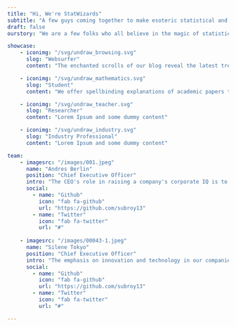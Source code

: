 ```yaml
---
title: "Hi, We're StatWizards"
subtitle: "A few guys coming together to make esoteric statistical and related topics open-sourced to everybody!"
draft: false
ourstory: "We are a few folks who all believe in the magic of statistics and its profound impact on understanding the world around us. While learning statistics, data science and other related concepts from both academic and industrial world, we all felt mesmerized and become passionate about these. We all strongly believed in the open-source framework and hence we started thinking about sharing our wizardry and making complex concepts accessible to all. So, StatWizard was born."

showcase:
    - iconimg: "/svg/undraw_browsing.svg"
      slog: "Websurfer"
      content: "The enchanted scrolls of our blog reveal the latest trends, advancements, and applications in statistics and related fields. We delve into captivating real-world examples, practical spells, and thought-provoking discussions that bring statistical concepts to life. Our goal is to foster a community of learners and practitioners who can exchange magical insights, learn from each other's experiences, and stay spellbound by the ever-evolving landscape of data analysis."

    - iconimg: "/svg/undraw_mathematics.svg"
      slog: "Student"
      content: "We offer spellbinding explanations of academic papers that have shaped the field of statistics. We understand that deciphering academic spells can sometimes be challenging, especially for those new to the mystical arts. By distilling complex research into enchanting summaries, we aim to bridge the gap between the arcane realms of academia and wider audiences, making groundbreaking discoveries more accessible and applicable."

    - iconimg: "/svg/undraw_teacher.svg"
      slog: "Researcher"
      content: "Lorem Ipsum and some dummy content"

    - iconimg: "/svg/undraw_industry.svg"
      slog: "Industry Professional"
      content: "Lorem Ipsum and some dummy content"

team:
    - imagesrc: "/images/001.jpeg"
      name: "Andres Berlin"
      position: "Chief Executive Officer"
      intro: "The CEO's role in raising a company's corporate IQ is to establish an atmosphere that promotes knowledge sharing and collaboration."
      social:
        - name: "Github"
          icon: "fab fa-github"
          url: "https://github.com/subroy13"
        - name: "Twitter"
          icon: "fab fa-twitter"
          url: "#"
        
    - imagesrc: "/images/00043-1.jpeg"
      name: "Silene Tokyo"
      position: "Chief Executive Officer"
      intro: "The emphasis on innovation and technology in our companies has resulted in a few of them establishing global benchmarks in product design and development."
      social:
        - name: "Github"
          icon: "fab fa-github"
          url: "https://github.com/subroy13"
        - name: "Twitter"
          icon: "fab fa-twitter"
          url: "#"

---
```

